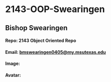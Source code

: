 # 2143-OOP-Swearingen
## Bishop Swearingen
#### Repo: 2143 Object Oriented Repo
#### Email: bmswearingen0405@my.msutexas.edu
#### Image:
#### Avatar:
